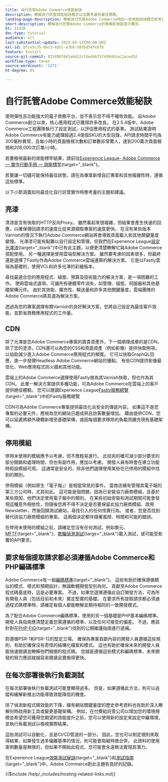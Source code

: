 ```yaml
---
title: 自行託管Adobe Commerce效能秘訣
description: 瞭解自行託管效能秘訣概念以及要考慮的最佳實務。
landing-page-description: 瞭解自行託管Adobe Commerce時的一些效能秘訣概念和考量事項。
short-description: 瞭解自行託管Adobe Commerce的策略和效能提示概念。
kt: 11420
doc-type: tutorial
audience: all
last-substantial-update: 2023-04-13T00:00:00Z
exl-id: bfce5c35-66c3-4d5c-a7b0-58f6d54febf8
feature: Install
source-git-commit: 823498f041a6d12cfdedd6757499d62ac2aced3d
workflow-type: tm+mt
source-wordcount: '1271'
ht-degree: 0%

---
```


# 自行託管Adobe Commerce效能秘訣

使用彈性且功能強大的電子商務平台，並不表示您不得不犧牲效能。 自Adobe Commerce創立以來，核心應用程式已獲得許多改良。 在2.5.4版中，Adobe Commerce工程團隊執行了設定測試，以評估應用程式的基準。 測試結果證明Adobe Commerce有能力處理超過2.4億個SKU的大型目錄，API請求時間平均為300毫秒異常，且每小時的頁面檢視次數和訂單數非常驚人，達到200萬次頁面檢視和208,000次訂單/小時。

若要檢視最新的效能標竿結果，請前往[Experience League- Adobe Commerce — 實作行動手冊 — 效能標竿](https://experienceleague.adobe.com/docs/commerce-operations/implementation-playbook/infrastructure/performance/benchmarks.html){target="_blank"}。

若要讓一切儘可能保持最佳狀態，請在為專案新增自訂專案和其他複雜性時，遵循這些標準。

以下小節涵蓋如何最佳化自行託管實作時應考量的主題和建議。

## 亮漆

清漆是含有快取的HTTP反向Proxy。 雖然看起來很複雜，但結果會產生快速的回應，以確保傳回請求的速度比從來源擷取專案的速度更快。 在沒有某些版本Varnish的情況下執行Adobe Commerce網站將會導致頁面載入和其他關鍵量度變慢。 光澤漆可能有點難以自行設定和管理，但我們在Experience League[設定光澤漆](https://experienceleague.adobe.com/docs/commerce-operations/configuration-guide/cache/varnish/config-varnish.html){target="_blank"}中已有此主題，以便更清楚瞭解它與Adobe Commerce搭配使用。 另一種選擇是使用雲端型解決方案。 雖然要考慮的因素很多，但最終還是選擇了Fastly作為Adobe Commerce雲端運算的解決方案。 它是以Fastly雲端為基礎的，使用VCL和許多光澤的彩繪版本。

尋找最適合您的應用程式、組態、預算及技術能力的解決方案，是一項困難的工作。 使用雲端式選項，可讓所有硬體零件消失，如管理、組態、伺服器和其他基礎架構元件。 由於其效能、擴充性、輸送量和許多其他關鍵量度，雲端團隊的Adobe Commerce將其選為解決方案。

透過為您的專案選擇有關Varnish的良好解決方案，您將自己設定為最佳客戶效能，並節省商務應用程式的工作量。

## CDN

除了光澤是您Adobe Commerce專案的寶貴資產外，下一個順理成章的是CDN。 除了您的塗漆，CDN還可以為您的CSS和頁面資產（例如影像）提供快取例項，以協助減少進入Adobe Commerce應用程式的頻寬。 它可以快取GraphQL回應，進一步發揮Headless Adobe Commerce網站的優點。 有些CDN提供影像最佳化、Web應用程式防火牆和其他功能。

雲端上的Adobe Commerce選擇使用Fastly做為其Varnish快取，但也作為其CDN。 此單一解決方案提供多種功能，可為Adobe Commerce在雲端上的客戶提供絕佳體驗。 您可以閱讀Experience League[Fastly服務總覽](https://experienceleague.adobe.com/docs/commerce-cloud-service/user-guide/cdn/fastly.html){target="_blank"}中的Fastly服務總覽

CDN可為Adobe Commerce專案提供最佳化且安全的傳遞內容。 如果這不是您專案的必要元件，應視為您的網站日趨成熟且訪客數量增加。 藉由提供CDN，您可以延遲將額外硬體新增至基礎架構，或因每個要求移除的負載而擴充現有基礎架構。

## 停用模組

停用未使用的模組應予以考慮，但不應輕易進行。 此技術的確可減少部分要求的部分開銷和處理時間，但也有副作用，應加以考慮。 開發人員有時會在建立功能時假設模組可用。 這通常是安全的，除非他們選擇使用某些在已停用的模組中找到的類別。

停用模組（例如原生「電子報」）是相當常見的事件。 當商店擁有管理其電子報的第三方公司時，尤其如此。 這可能是個問題，因為已安裝協力廠商模組，且基於某些原因，他們決定使用電子報中的類別。 在某些初始安裝和測試期間可能會發現這種意外相依性，但隨後您將不得不決定是否要保留此協力廠商模組、啟用Newsletter，然後回歸測試網站，尋找引入的任何怪異行為。 或者，您是否找到替代該協力廠商模組的專案。 這兩個決定都伴隨著風險、時間和可能的錯誤。

在停用未使用的模組之前，請確定您沒有任何測試，例如單元、[MFTF](https://developer.adobe.com/commerce/cloud-tools/docker/test/application-testing/){target="_blank"}、[欺騙偵測測試](https://developer.adobe.com/commerce/cloud-tools/docker/test/code-testing/){targe=&quot;_blank&quot;}載入測試，或可能受影響的API要求。

## 要求每個提取請求都必須遵循Adobe Commerce和PHP編碼標準

Adobe Commerce有一組[編碼標準](https://developer.adobe.com/commerce/php/coding-standards/){target="_blank"}。 這些有助於確保遵循類似的模式、樣式和預期設計，無論軟體開發型別為何。 貢獻至Adobe Commerce程式碼基底時，這是必要專案。 不過，如果您選擇遵循此自訂開發方法，可為所有開發人員（包括目前和未來）奠定堅實的基礎。 在要求所有提取請求都必須通過程式碼標準時，請確定每個人都能瞭解並期待相同的一致開發模式。

為了配合Adobe Commerce編碼標準，使用的另一個基礎是PHP基本編碼標準。 開發人員指南應清楚定義您需遵循的標準，以及任何可接受的偏差。 不過，應該針對在[PHP-FIG](https://www.php-fig.org){target="_blank"}找到的公開維護指南進行遞補。

對遵循PSR-1和PSR-12的堅定立場。 確保為專案貢獻內容的開發人員遵循這些規則，有助於確保沒有奇怪的結構化檔案和模式。 這也有助於確保未來的開發人員能快速閱讀並瞭解他們檢閱的程式碼。 您越是遵循這些模式和編碼標準，未來開發的努力應該就越容易閱讀且實施得更快。

## 在每次部署後執行負載測試

在每次部署後執行負載測試可能會顯得過多。 但是，如果遵循此方法，則可以追蹤和緩解新推出功能導致效能降低的機會。

除了偵測新程式碼效能的下降，擁有網站關鍵量度的歷史參考資料也有助於深入瞭解何時啟用新工具或變更基礎架構。 例如，在付費給託管公司以增加您的環境規模並希望您可獲得您期望的效能提升之前，您可以使用新的設定來設定中繼環境，並執行負載測試以檢視實際結果。

這些測試可以自動化，且是CI/CD管道的一部分。 因此，您也可以制定規則來取得結果，如果發生過多偏離基準的情況，則可能會阻礙特徵合併。 此資料的使用案例數量是無限的，但如果不開始此程式，您可能會永遠無法實現其潛力。

在Experience League[效能測試秘訣](https://experienceleague.adobe.com/docs/commerce-operations/deliver-commerce-at-scale/launch.html){target="_blank"}和[測試指南](https://experienceleague.adobe.com/docs/commerce-cloud-service/user-guide/develop/test/guidance.html){target="_blank"}中，Adobe Commerce對此主題有良好的記錄。

{{$include /help/_includes/hosting-related-links.md}}
